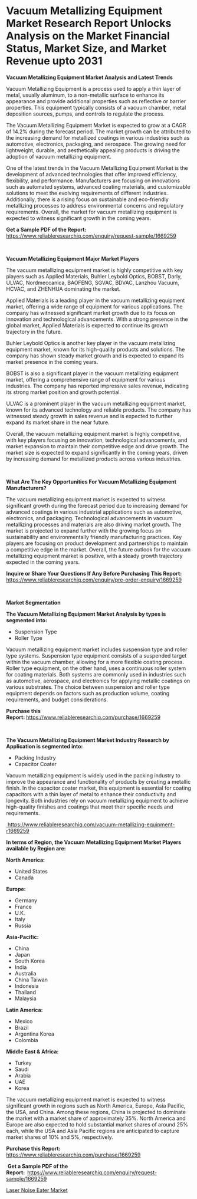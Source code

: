 <p><h1>Vacuum Metallizing Equipment Market Research Report Unlocks Analysis on the Market Financial Status, Market Size, and Market Revenue upto 2031</h1></p><p><strong>Vacuum Metallizing Equipment Market Analysis and Latest Trends</strong></p>
<p><p>Vacuum Metallizing Equipment is a process used to apply a thin layer of metal, usually aluminum, to a non-metallic surface to enhance its appearance and provide additional properties such as reflective or barrier properties. This equipment typically consists of a vacuum chamber, metal deposition sources, pumps, and controls to regulate the process. </p><p>The Vacuum Metallizing Equipment Market is expected to grow at a CAGR of 14.2% during the forecast period. The market growth can be attributed to the increasing demand for metallized coatings in various industries such as automotive, electronics, packaging, and aerospace. The growing need for lightweight, durable, and aesthetically appealing products is driving the adoption of vacuum metallizing equipment. </p><p>One of the latest trends in the Vacuum Metallizing Equipment Market is the development of advanced technologies that offer improved efficiency, flexibility, and performance. Manufacturers are focusing on innovations such as automated systems, advanced coating materials, and customizable solutions to meet the evolving requirements of different industries. Additionally, there is a rising focus on sustainable and eco-friendly metallizing processes to address environmental concerns and regulatory requirements. Overall, the market for vacuum metallizing equipment is expected to witness significant growth in the coming years.</p></p>
<p><strong>Get a Sample PDF of the Report:&nbsp;</strong> <a href="https://www.reliableresearchiq.com/enquiry/request-sample/1669259">https://www.reliableresearchiq.com/enquiry/request-sample/1669259</a></p>
<p>&nbsp;</p>
<p><strong>Vacuum Metallizing Equipment Major Market Players</strong></p>
<p><p>The vacuum metallizing equipment market is highly competitive with key players such as Applied Materials, Buhler Leybold Optics, BOBST, Darly, ULVAC, Nordmeccanica, BAOFENG, SGVAC, BDVAC, Lanzhou Vacuum, HCVAC, and ZHENHUA dominating the market. </p><p>Applied Materials is a leading player in the vacuum metallizing equipment market, offering a wide range of equipment for various applications. The company has witnessed significant market growth due to its focus on innovation and technological advancements. With a strong presence in the global market, Applied Materials is expected to continue its growth trajectory in the future.</p><p>Buhler Leybold Optics is another key player in the vacuum metallizing equipment market, known for its high-quality products and solutions. The company has shown steady market growth and is expected to expand its market presence in the coming years. </p><p>BOBST is also a significant player in the vacuum metallizing equipment market, offering a comprehensive range of equipment for various industries. The company has reported impressive sales revenue, indicating its strong market position and growth potential.</p><p>ULVAC is a prominent player in the vacuum metallizing equipment market, known for its advanced technology and reliable products. The company has witnessed steady growth in sales revenue and is expected to further expand its market share in the near future.</p><p>Overall, the vacuum metallizing equipment market is highly competitive, with key players focusing on innovation, technological advancements, and market expansion to maintain their competitive edge and drive growth. The market size is expected to expand significantly in the coming years, driven by increasing demand for metallized products across various industries.</p></p>
<p>&nbsp;</p>
<p><strong>What Are The Key Opportunities For Vacuum Metallizing Equipment Manufacturers?</strong></p>
<p><p>The vacuum metallizing equipment market is expected to witness significant growth during the forecast period due to increasing demand for advanced coatings in various industrial applications such as automotive, electronics, and packaging. Technological advancements in vacuum metallizing processes and materials are also driving market growth. The market is projected to expand further with the growing focus on sustainability and environmentally friendly manufacturing practices. Key players are focusing on product development and partnerships to maintain a competitive edge in the market. Overall, the future outlook for the vacuum metallizing equipment market is positive, with a steady growth trajectory expected in the coming years.</p></p>
<p><strong>Inquire or Share Your Questions If Any Before Purchasing This Report:</strong> <a href="https://www.reliableresearchiq.com/enquiry/pre-order-enquiry/1669259">https://www.reliableresearchiq.com/enquiry/pre-order-enquiry/1669259</a></p>
<p>&nbsp;</p>
<p><strong>Market Segmentation</strong></p>
<p><strong>The Vacuum Metallizing Equipment Market Analysis by types is segmented into:</strong></p>
<p><ul><li>Suspension Type</li><li>Roller Type</li></ul></p>
<p><p>Vacuum metallizing equipment market includes suspension type and roller type systems. Suspension type equipment consists of a suspended target within the vacuum chamber, allowing for a more flexible coating process. Roller type equipment, on the other hand, uses a continuous roller system for coating materials. Both systems are commonly used in industries such as automotive, aerospace, and electronics for applying metallic coatings on various substrates. The choice between suspension and roller type equipment depends on factors such as production volume, coating requirements, and budget considerations.</p></p>
<p><strong>Purchase this Report:&nbsp;</strong><a href="https://www.reliableresearchiq.com/purchase/1669259">https://www.reliableresearchiq.com/purchase/1669259</a></p>
<p>&nbsp;</p>
<p><strong>The Vacuum Metallizing Equipment Market Industry Research by Application is segmented into:</strong></p>
<p><ul><li>Packing Industry</li><li>Capacitor Coater</li></ul></p>
<p><p>Vacuum metallizing equipment is widely used in the packing industry to improve the appearance and functionality of products by creating a metallic finish. In the capacitor coater market, this equipment is essential for coating capacitors with a thin layer of metal to enhance their conductivity and longevity. Both industries rely on vacuum metallizing equipment to achieve high-quality finishes and coatings that meet their specific needs and requirements.</p></p>
<p><a href="https://www.reliableresearchiq.com/vacuum-metallizing-equipment-r1669259">&nbsp;https://www.reliableresearchiq.com/vacuum-metallizing-equipment-r1669259</a></p>
<p><strong>In terms of Region, the Vacuum Metallizing Equipment Market Players available by Region are:</strong></p>
<p>
    <p> <strong> North America: </strong>
        <ul>
            <li>United States</li>
            <li>Canada</li>
        </ul>
        </p> 
    <p> <strong> Europe: </strong>
        <ul>
            <li>Germany</li>
            <li>France</li>
            <li>U.K.</li>
            <li>Italy</li>
            <li>Russia</li>
        </ul>
        </p> 
    <p> <strong> Asia-Pacific: </strong>
        <ul>
            <li>China</li>
            <li>Japan</li>
            <li>South Korea</li>
            <li>India</li>
            <li>Australia</li>
            <li>China Taiwan</li>
            <li>Indonesia</li>
            <li>Thailand</li>
            <li>Malaysia</li>
        </ul>
        </p> 
    <p> <strong> Latin America: </strong>
        <ul>
            <li>Mexico</li>
            <li>Brazil</li>
            <li>Argentina Korea</li>
            <li>Colombia</li>
        </ul>
        </p> 
    <p> <strong> Middle East & Africa: </strong>
        <ul>
            <li>Turkey</li>
            <li>Saudi</li>
            <li>Arabia</li>
            <li>UAE</li>
            <li>Korea</li>
        </ul>
    </p>
    </p>
<p><p>The vacuum metallizing equipment market is expected to witness significant growth in regions such as North America, Europe, Asia Pacific, the USA, and China. Among these regions, China is projected to dominate the market with a market share of approximately 35%. North America and Europe are also expected to hold substantial market shares of around 25% each, while the USA and Asia Pacific regions are anticipated to capture market shares of 10% and 5%, respectively.</p></p>
<p><strong>Purchase this Report: </strong><a href="https://www.reliableresearchiq.com/purchase/1669259">https://www.reliableresearchiq.com/purchase/1669259</a></p>
<p>&nbsp;<strong>Get a Sample PDF of the Report:&nbsp;&nbsp;</strong><a href="https://www.reliableresearchiq.com/enquiry/request-sample/1669259">https://www.reliableresearchiq.com/enquiry/request-sample/1669259</a></p>
<p><strong></strong></p>
<p><p><a href="https://github.com/jackCarlson644/Market-Research-Report-List-1/blob/main/laser-noise-eater-market.md">Laser Noise Eater Market</a></p></p>